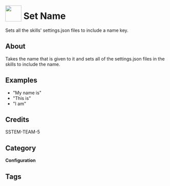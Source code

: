# <img src="https://raw.githack.com/FortAwesome/Font-Awesome/master/svgs/solid/angry.svg" card_color="#FF0000" width="50" height="50" style="vertical-align:bottom"/> Set Name
Sets all the skills' settings.json files to include a name key.

## About
Takes the name that is given to it and sets all of the settings.json files in the skills to include the name.

## Examples
* "My name is"
* "This is"
* "I am"

## Credits
SSTEM-TEAM-5

## Category
**Configuration**

## Tags

